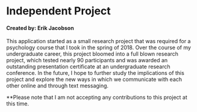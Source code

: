 # Independent Project

#### Created by: Erik Jacobson

This application started as a small research project that was required for a psychology course that I took in the spring of 2018. Over the course of my undergraduate career, this project bloomed into a full blown research project, which tested nearly 90 participants and was awarded an outstanding presentation certificate at an undergraduate research conference. In the future, I hope to further study the implications of this project and explore the new ways in which we communicate with each other online and through text messaging.

**Please note that I am not accepting any contributions to this project at this time.
